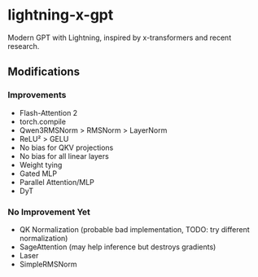 # lightning-x-gpt

Modern GPT with Lightning, inspired by x-transformers and recent research.

## Modifications

### Improvements
- Flash-Attention 2
- torch.compile
- Qwen3RMSNorm > RMSNorm > LayerNorm
- ReLU² > GELU
- No bias for QKV projections
- No bias for all linear layers
- Weight tying
- Gated MLP
- Parallel Attention/MLP
- DyT

### No Improvement Yet
- QK Normalization (probable bad implementation, TODO: try different normalization)
- SageAttention (may help inference but destroys gradients)
- Laser
- SimpleRMSNorm
